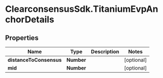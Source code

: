 # ClearconsensusSdk.TitaniumEvpAnchorDetails

## Properties

Name | Type | Description | Notes
------------ | ------------- | ------------- | -------------
**distanceToConsensus** | **Number** |  | [optional] 
**mid** | **Number** |  | [optional] 


